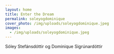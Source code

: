 ```yaml
---
layout: home
title: Enter the Dream
permalink: soleyogdominique
cover_photo: /img/uploads/soleyogdominique.jpeg
images:
  - /img/uploads/soleyogdominique.jpeg
---
```

Sóley Stefánsdóttir og Dominique Sigrúnardóttir
